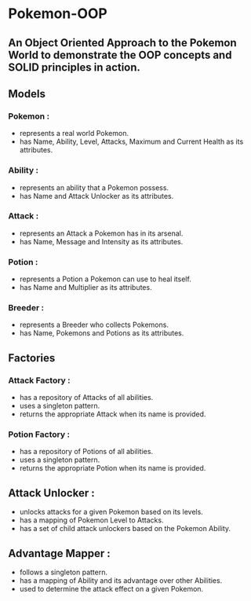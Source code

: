 # Pokemon-OOP

## An Object Oriented Approach to the Pokemon World to demonstrate the OOP concepts and SOLID principles in action.

## Models
### Pokemon :

- represents a real world Pokemon.
- has Name, Ability, Level, Attacks, Maximum and Current Health as its attributes.

### Ability :

- represents an ability that a Pokemon possess.
- has Name and Attack Unlocker as its attributes.

### Attack :

- represents an Attack a Pokemon has in its arsenal.
- has Name, Message and Intensity as its attributes.

### Potion :

- represents a Potion a Pokemon can use to heal itself.
- has Name and Multiplier as its attributes.

### Breeder :

- represents a Breeder who collects Pokemons.
- has Name, Pokemons and Potions as its attributes.

## Factories
### Attack Factory :

- has a repository of Attacks of all abilities.
- uses a singleton pattern.
- returns the appropriate Attack when its name is provided.

### Potion Factory :

- has a repository of Potions of all abilities.
- uses a singleton pattern.
- returns the appropriate Potion when its name is provided.

## Attack Unlocker :

- unlocks attacks for a given Pokemon based on its levels.
- has a mapping of Pokemon Level to Attacks.
- has a set of child attack unlockers based on the Pokemon Ability.

## Advantage Mapper :

- follows a singleton pattern.
- has a mapping of Ability and its advantage over other Abilities.
- used to determine the attack effect on a given Pokemon.
